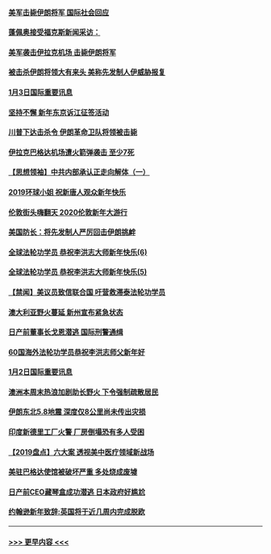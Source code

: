#### [美军击毙伊朗将军 国际社会回应](../pages/prog202/a102744485.md?t=01040111) 
#### [蓬佩奥接受福克斯新闻采访：](../pages/prog202/a102744480.md?t=01040111) 
#### [美军袭击伊拉克机场 击毙伊朗将军](../pages/prog202/a102744470.md?t=01040111) 
#### [被击杀伊朗将领大有来头 美称先发制人伊威胁报复](../pages/prog202/a102744454.md?t=01040111) 
#### [1月3日国际重要讯息](../pages/prog202/a102744301.md?t=01040111) 
#### [坚持不懈 新年东京诉江征签活动](../pages/prog202/a102744303.md?t=01040111) 
#### [川普下达击杀令 伊朗革命卫队将领被击毙](../pages/prog202/a102741911.md?t=01040111) 
#### [伊拉克巴格达机场遭火箭弹袭击 至少7死](../pages/prog202/a102744115.md?t=01040111) 
#### [【思想领袖】中共内部承认正走向解体（一）](../pages/prog202/a102744097.md?t=01040111) 
#### [2019环球小姐 祝新唐人观众新年快乐](../pages/prog202/a102744043.md?t=01040111) 
#### [伦敦街头嗨翻天 2020伦敦新年大游行](../pages/prog202/a102743925.md?t=01040111) 
#### [美国防长：将先发制人严厉回击伊朗挑衅](../pages/prog202/a102743930.md?t=01040111) 
#### [全球法轮功学员 恭祝李洪志大师新年快乐(6)](../pages/prog202/a102743899.md?t=01040111) 
#### [全球法轮功学员 恭祝李洪志大师新年快乐(5)](../pages/prog202/a102743766.md?t=01040111) 
#### [【禁闻】美议员致信联合国 吁营救滞泰法轮功学员](../pages/prog202/a102743781.md?t=01040111) 
#### [澳大利亚野火蔓延 新州宣布紧急状态](../pages/prog202/a102743681.md?t=01040111) 
#### [日产前董事长戈恩潜逃 国际刑警通缉](../pages/prog202/a102743676.md?t=01040111) 
#### [60国海外法轮功学员恭祝李洪志师父新年好](../pages/prog202/a102743628.md?t=01040111) 
#### [1月2日国际重要讯息](../pages/prog202/a102743488.md?t=01040111) 
#### [澳洲本周末热浪加剧助长野火 下令强制疏散居民](../pages/prog202/a102743421.md?t=01040111) 
#### [伊朗东北5.8地震 深度仅8公里尚未传出灾损](../pages/prog202/a102743396.md?t=01040111) 
#### [印度新德里工厂火警 厂房倒塌恐有多人受困](../pages/prog202/a102743386.md?t=01040111) 
#### [【2019盘点】六大案 透视美中医疗领域新战场](../pages/prog202/a102743227.md?t=01040111) 
#### [美驻巴格达使馆被破坏严重 多处烧成废墟](../pages/prog202/a102743244.md?t=01040111) 
#### [日产前CEO藏琴盒成功潜逃 日本政府好尴尬](../pages/prog202/a102742937.md?t=01040111) 
#### [约翰逊新年致辞:英国将于近几周内完成脱欧](../pages/prog202/a102742956.md?t=01040111) 

----
#### [ >>> 更早内容 <<< ](../indexes/prog202-earlier.md)
